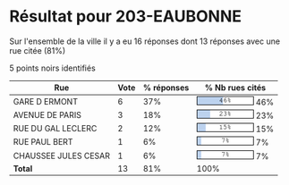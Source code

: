 # Résultat pour 203-EAUBONNE

Sur l'ensemble de la ville il y a eu 16 réponses dont 13 réponses avec une rue citée (81%)

5 points noirs identifiés

| Rue | Vote | % réponses | % Nb rues cités|
|-----|------|------------|----------------|
| GARE D ERMONT | 6 | 37% | <img src="../../img/bar_46.gif" />&nbsp;46%|
| AVENUE DE PARIS | 3 | 18% | <img src="../../img/bar_23.gif" />&nbsp;23%|
| RUE DU GAL LECLERC | 2 | 12% | <img src="../../img/bar_15.gif" />&nbsp;15%|
| RUE PAUL BERT | 1 | 6% | <img src="../../img/bar_7.gif" />&nbsp;7%|
| CHAUSSEE JULES CESAR | 1 | 6% | <img src="../../img/bar_7.gif" />&nbsp;7%|
| **Total** | 13 | 81% | 100%|
